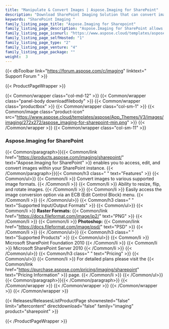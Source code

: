 ```yaml
---
title: "Manipulate & Convert Images | Aspose.Imaging for SharePoint"
description: "Download SharePoint Imaging Solution that can convert images to other formats including PNG, JPEG, BMP, GIF, TIFF and PSD from within Microsoft SharePoint. "
keywords: "SharePoint Imaging "
family_listing_page_title: "Aspose.Imaging for Sharepoint"
family_listing_page_description: "Aspose.Imaging for SharePoint allows users to convert images to other image formats including PNG, JPEG, BMP, GIF, TIFF and PSD from within Microsoft SharePoint. Developers can also edit the exported images by performing several operations such as resize, crop, rotate and flip without using any image editor."
family_listing_page_iconurl: "https://www.aspose.cloud/templates/aspose/App_Themes/V3/images/imaging/272x272/aspose_imaging-for-sharepoint-min.png"
family_listing_page_selfHosted: "1"
family_listing_page_type: "2"
family_listing_page_venture: "4"
family_listing_page_package: ""
weight:  3
---
```


{{< dbToolbar link="https://forum.aspose.com/c/imaging" linktext=" Support Forum " >}}


{{< ProductPageWrapper >}}

<!-- ReleasesListProductPage-->
  <!--  {{< Releases/ReleasesListProductPage shownested="false"  limit="beforecontent" directdownload="false" family="imaging" product="sharepoint" >}} -->
<!-- /ReleasesListProductPage-->

<!-- ProductPageContent-->
{{< Common/wrapper class="col-md-12" >}}
    {{< Common/wrapper class="panel-body downloadfilebody" >}}
        {{< Common/wrapper class="productbox" >}}
            {{< Common/wrapper class="col-sm-1" >}}
                {{< Common/image class="product-icon" src="https://www.aspose.cloud/templates/aspose/App_Themes/V3/images/imaging/272x272/aspose_imaging-for-sharepoint-min.png"  >}}
            {{< /Common/wrapper >}}
            {{< Common/wrapper class="col-sm-11" >}}
                <h3 class="product-title">Aspose.Imaging for SharePoint</h3>
                {{< Common/paragraph>}}{{< Common/link href="https://products.aspose.com/imaging/sharepoint/" text="Aspose.Imaging for SharePoint"  >}} enables
                    you to access, edit,
                    and convert images within your SharePoint instance.
                    {{< /Common/paragraph>}}{{< Common/h3 class=" " text="Features"  >}}
                     {{< Common/ul>}} 
                           {{< Common/li >}} Convert images to various supported image formats. {{< /Common/li >}}
                           {{< Common/li >}} Ability to resize, flip, and rotate images. {{< /Common/li >}}
                           {{< Common/li >}} Easily access the image conversion option via an ECB (Edit Control Block) menu. {{< /Common/li >}}
                     {{< /Common/ul>}}
                    {{< Common/h3 class=" " text="Supported Input/Output Formats"  >}}
                     {{< Common/ul>}} 
                           {{< Common/li >}} <strong>Raster Formats:</strong> {{< Common/link href="https://docs.fileformat.com/image/jp2/" text="PNG"  >}} {{< /Common/li >}}
                           {{< Common/li >}} <strong>Photoshop:</strong> {{< Common/link href="https://docs.fileformat.com/image/psd/" text="PSD"  >}} {{< /Common/li >}}
                     {{< /Common/ul>}}
                    {{< Common/h3 class=" " text="Supported Products"  >}}
                     {{< Common/ul>}} 
                           {{< Common/li >}} Microsoft SharePoint Foundation 2010 {{< /Common/li >}}
                           {{< Common/li >}} Microsoft SharePoint Server 2010 {{< /Common/li >}}
                     {{< /Common/ul>}}
                    {{< Common/h3 class=" " text="Pricing"  >}}
                     {{< Common/ul>}} 
                           {{< Common/li >}} For detailed plans please visit the {{< Common/link href="https://purchase.aspose.com/pricing/imaging/sharepoint" text="Pricing Information"  >}} page. {{< /Common/li >}}
                     {{< /Common/ul>}}
                {{< Common/paragraph>}}{{< /Common/paragraph>}}
            {{< /Common/wrapper >}}
        {{< /Common/wrapper >}}
    {{< /Common/wrapper >}}
{{< /Common/wrapper >}}

<!-- /ProductPageContent-->



<!-- ReleasesListProductPage-->
   {{< Releases/ReleasesListProductPage shownested="false"  limit="aftercontent" directdownload="false" family="imaging" product="sharepoint" >}}
<!-- /ReleasesListProductPage-->

{{< /ProductPageWrapper >}}

